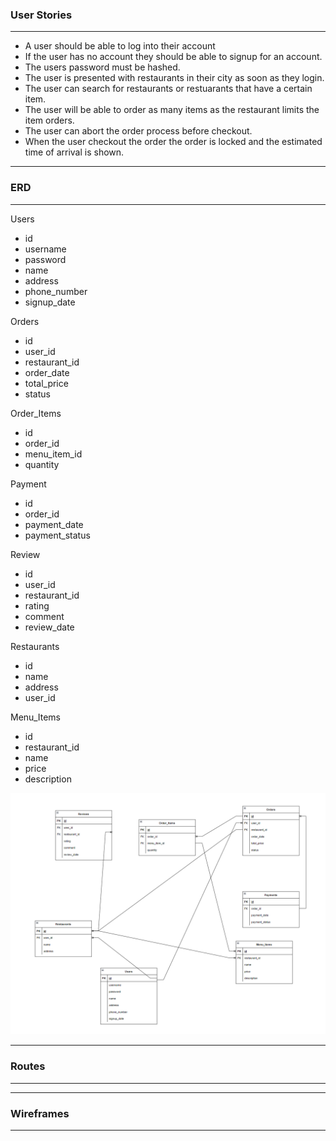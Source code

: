### User Stories

---
- A user should be able to log into their account
- If the user has no account they should be able to signup for an account.
- The users password must be hashed.
- The user is presented with restaurants in their city as soon as they login.
- The user can search for restaurants or restuarants that have a certain item.
- The user will be able to order as many items as the restaurant limits the item orders.
- The user can abort the order process before checkout.
- When the user checkout the order the order is locked and the estimated time of arrival is shown.



---

### ERD

---
Users
- id
- username
- password
- name
- address
- phone_number
- signup_date

Orders
- id 
- user_id
- restaurant_id
- order_date
- total_price
- status

Order_Items
- id
- order_id
- menu_item_id
- quantity

Payment
- id
- order_id
- payment_date
- payment_status

Review
- id
- user_id
- restaurant_id
- rating
- comment
- review_date

Restaurants
- id
- name
- address
- user_id

Menu_Items
- id
- restaurant_id
- name
- price
- description

![alt text](food-ordering-app.png)

---

### Routes


---


---

### Wireframes

---